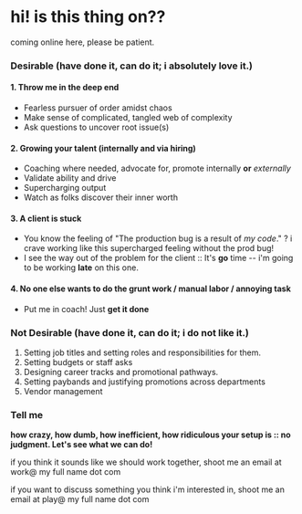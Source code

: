 # hi! is this thing on??

coming online here, please be patient.

### Desirable (have done it, can do it; i absolutely love it.)
#### 1. Throw me in the deep end
- Fearless pursuer of order amidst chaos
- Make sense of complicated, tangled web of complexity
- Ask questions to uncover root issue(s)
#### 2. Growing your talent (internally and via hiring)
- Coaching where needed, advocate for, promote internally **or** *externally*
- Validate ability and drive
- Supercharging output
- Watch as folks discover their inner worth
#### 3.  A client is stuck
- You know the feeling of "The production bug is a result of *my code*." ? i crave working like this supercharged feeling without the prod bug!
- I see the way out of the problem for the client :: It's **go** time -- i'm going to be working **late** on this one.
#### 4.  No one else wants to do the grunt work / manual labor / annoying task
- Put me in coach! Just **get it done**

### Not Desirable (have done it, can do it; i do not like it.)
1. Setting job titles and setting roles and responsibilities for them.
2. Setting budgets or staff asks
3. Designing career tracks and promotional pathways.
4. Setting paybands and justifying promotions across departments
5. Vendor management

### Tell me
**how crazy, how dumb, how inefficient, how ridiculous your setup is :: no judgment. Let's see what we can do!**

if you think it sounds like we should work together,
shoot me an email at work@ my full name dot com

if you want to discuss something you think i'm interested in,
shoot me an email at play@ my full name dot com
